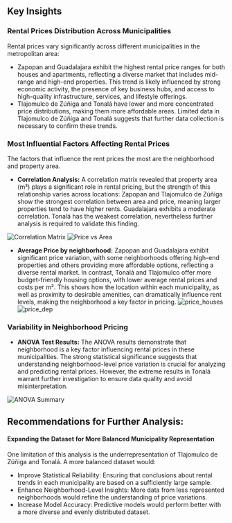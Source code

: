 ## Key Insights

### Rental Prices Distribution Across Municipalities

Rental prices vary significantly across different municipalities in the metropolitan area:

- Zapopan and Guadalajara exhibit the highest rental price ranges for both houses and apartments, reflecting a diverse market that includes mid-range and high-end properties. This trend is likely influenced by strong economic activity, the presence of key business hubs, and access to high-quality infrastructure, services, and lifestyle offerings.
- Tlajomulco de Zúñiga and Tonalá have lower and more concentrated price distributions, making them more affordable areas. Limited data in Tlajomulco de Zúñiga and Tonalá suggests that further data collection is necessary to confirm these trends.

### Most Influential Factors Affecting Rental Prices

The factors that influence the rent prices the most are the neighborhood and property area. 

- **Correlation Analysis:** A correlation matrix revealed that property area (m²) plays a significant role in rental pricing, but the strength of this relationship varies across locations: Zapopan and Tlajomulco de Zúñiga show the strongest correlation between area and price, meaning larger properties tend to have higher rents. Guadalajara exhibits a moderate correlation. Tonalá has the weakest correlation, nevertheless further analysis is required to validate this finding.
  
![Correlation Matrix](https://github.com/user-attachments/assets/fdfc88e2-55c2-4181-b9e1-014bec70b6bb)
![Price vs Area](https://github.com/user-attachments/assets/8f233e85-912e-4e3e-9cbb-91fb3bbb6ab1)
  
- **Average Price by neighborhood:** Zapopan and Guadalajara exhibit significant price variation, with some neighborhoods offering high-end properties and others providing more affordable options, reflecting a diverse rental market. In contrast, Tonalá and Tlajomulco offer more budget-friendly housing options, with lower average rental prices and costs per m². This shows how the location within each municipality, as well as proximity to desirable amenities, can dramatically influence rent levels, making the neighborhood a key factor in pricing.
![price_houses](https://github.com/user-attachments/assets/b7b98ecf-bb7c-4fd2-a88a-1da548c7898c)
![price_dep](https://github.com/user-attachments/assets/42001125-6817-448d-805c-b48df4e84c09)


### Variability in Neighborhood Pricing

- **ANOVA Test Results:** The ANOVA results demonstrate that neighborhood is a key factor influencing rental prices in these municipalities. The strong statistical significance suggests that understanding neighborhood-level price variation is crucial for analyzing and predicting rental prices. However, the extreme results in Tonalá warrant further investigation to ensure data quality and avoid misinterpretation.
  
![ANOVA Summary](https://github.com/user-attachments/assets/622c4686-d664-4e39-aab7-aa20b32a4783)


## Recommendations for Further Analysis:

#### Expanding the Dataset for More Balanced Municipality Representation

One limitation of this analysis is the underrepresentation of Tlajomulco de Zúñiga and Tonalá. A more balanced dataset would:

- Improve Statistical Reliability: Ensuring that conclusions about rental trends in each municipality are based on a sufficiently large sample.
- Enhance Neighborhood-Level Insights: More data from less represented neighborhoods would refine the understanding of price variations.
- Increase Model Accuracy: Predictive models would perform better with a more diverse and evenly distributed dataset.
